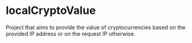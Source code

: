 # localCryptoValue
Project that aims to provide the value of cryptocurrencies based on the provided IP address or on the request IP otherwise.
